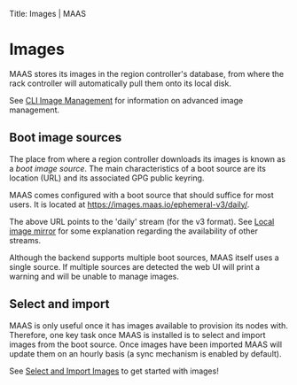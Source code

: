 Title: Images | MAAS


# Images

MAAS stores its images in the region controller's database, from where the rack
controller will automatically pull them onto its local disk. 

See [CLI Image Management](manage-cli-images.md) for information on
advanced image management.


## Boot image sources

The place from where a region controller downloads its images is known as a
*boot image source*. The main characteristics of a boot source are its location
(URL) and its associated GPG public keyring.

MAAS comes configured with a boot source that should suffice for most users.
It is located at https://images.maas.io/ephemeral-v3/daily/.

The above URL points to the 'daily' stream (for the v3 format). See
[Local image mirror](installconfig-images-mirror.md) for some explanation
regarding the availability of other streams.

Although the backend supports multiple boot sources, MAAS itself uses a single
source. If multiple sources are detected the web UI will print a warning and
will be unable to manage images.


## Select and import

MAAS is only useful once it has images available to provision its nodes with.
Therefore, one key task once MAAS is installed is to select and import images
from the boot source. Once images have been imported MAAS will update them on
an hourly basis (a sync mechanism is enabled by default).

See [Select and Import Images](installconfig-images-import.md) to get
started with images!

